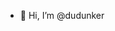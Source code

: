 - 👋 Hi, I’m @dudunker

<!---
dudunker/dudunker is a ✨ special ✨ repository because its `README.md` (this file) appears on your GitHub profile.
You can click the Preview link to take a look at your changes.
--->

